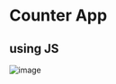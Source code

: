 # Counter App
## using JS
![image](https://user-images.githubusercontent.com/110221992/183140025-6f503546-455f-499e-99ee-4bf4e4ea64b3.png)
